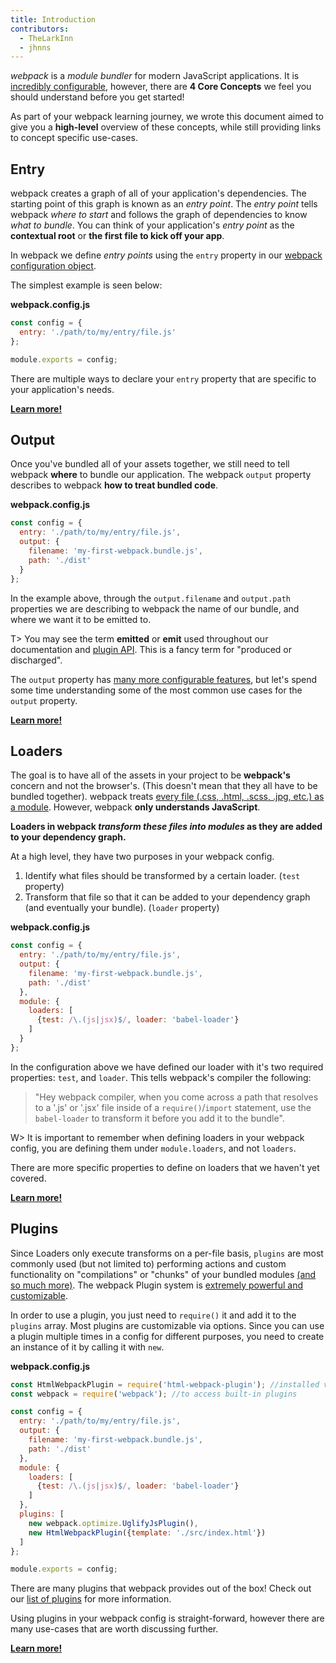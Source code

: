 ```yaml
---
title: Introduction
contributors:
  - TheLarkInn
  - jhnns
---
```


*webpack* is a _module bundler_ for modern JavaScript applications. It is [incredibly configurable](/configuration), however, there are **4 Core Concepts** we feel you should understand before you get started!

As part of your webpack learning journey, we wrote this document aimed to give you a **high-level** overview of these concepts, while still providing links to concept specific use-cases.

## Entry

webpack creates a graph of all of your application's dependencies. The starting point of this graph is known as an _entry point_. The _entry point_ tells webpack _where to start_ and follows the graph of dependencies to know _what to bundle_. You can think of your application's _entry point_ as the **contextual root** or **the first file to kick off your app**.

In webpack we define _entry points_ using the `entry` property in our [webpack configuration object](/configuration).

The simplest example is seen below:

**webpack.config.js**

```javascript
const config = {
  entry: './path/to/my/entry/file.js'
};

module.exports = config;
```

There are multiple ways to declare your `entry` property that are specific to your application's needs.

[**Learn more!**](/concepts/entry-points)

## Output

Once you've bundled all of your assets together, we still need to tell webpack **where** to bundle our application. The webpack `output` property describes to webpack **how to treat bundled code**.

**webpack.config.js**

```javascript
const config = {
  entry: './path/to/my/entry/file.js',
  output: {
    filename: 'my-first-webpack.bundle.js',
    path: './dist'
  }
};
```

In the example above, through the `output.filename` and `output.path` properties we are describing to webpack the name of our bundle, and where we want it to be emitted to.

T> You may see the term **emitted** or **emit** used throughout our documentation and [plugin API](/api/plugins). This is a fancy term for "produced or discharged".

The `output` property has [many more configurable features](/configuration), but let's spend some time understanding some of the most common use cases for the `output` property.

[**Learn more!**](/concepts/output)


## Loaders

The goal is to have all of the assets in your project to be **webpack's** concern and not the browser's. (This doesn't mean that they all have to be bundled together). webpack treats [every file (.css, .html, .scss, .jpg, etc.) as a module](/concepts/modules). However, webpack **only understands JavaScript**.

**Loaders in webpack _transform these files into modules_ as they are added to your dependency graph.**

At a high level, they have two purposes in your webpack config.

1. Identify what files should be transformed by a certain loader. (`test` property)
2. Transform that file so that it can be added to your dependency graph (and eventually your bundle). (`loader` property)

**webpack.config.js**

```javascript
const config = {
  entry: './path/to/my/entry/file.js',
  output: {
    filename: 'my-first-webpack.bundle.js',
    path: './dist'
  },
  module: {
    loaders: [
      {test: /\.(js|jsx)$/, loader: 'babel-loader'}
    ]
  }
};
```

In the configuration above we have defined our loader with it's two required properties: `test`, and `loader`. This tells webpack's compiler the following:

> "Hey webpack compiler, when you come across a path that resolves to a '.js' or '.jsx' file inside of a `require()`/`import` statement, use the `babel-loader` to transform it before you add it to the bundle".

W> It is important to remember when defining loaders in your webpack config, you are defining them under `module.loaders`, and not `loaders`.

There are more specific properties to define on loaders that we haven't yet covered.

[**Learn more!**](/concepts/loaders)

## Plugins

Since Loaders only execute transforms on a per-file basis, `plugins` are most commonly used (but not limited to) performing actions and custom functionality on "compilations" or "chunks" of your bundled modules [(and so much more)](/concepts/plugins). The webpack Plugin system is [extremely powerful and customizable](/api/plugins).

In order to use a plugin, you just need to `require()` it and add it to the `plugins` array. Most plugins are customizable via options. Since you can use a plugin multiple times in a config for different purposes, you need to create an instance of it by calling it with `new`.

**webpack.config.js**

```javascript
const HtmlWebpackPlugin = require('html-webpack-plugin'); //installed via npm
const webpack = require('webpack'); //to access built-in plugins

const config = {
  entry: './path/to/my/entry/file.js',
  output: {
    filename: 'my-first-webpack.bundle.js',
    path: './dist'
  },
  module: {
    loaders: [
      {test: /\.(js|jsx)$/, loader: 'babel-loader'}
    ]
  },
  plugins: [
    new webpack.optimize.UglifyJsPlugin(),
    new HtmlWebpackPlugin({template: './src/index.html'})
  ]
};

module.exports = config;
```

There are many plugins that webpack provides out of the box! Check out our [list of plugins](/plugins) for more information.

Using plugins in your webpack config is straight-forward, however there are many use-cases that are worth discussing further.

[**Learn more!**](/concepts/plugins)